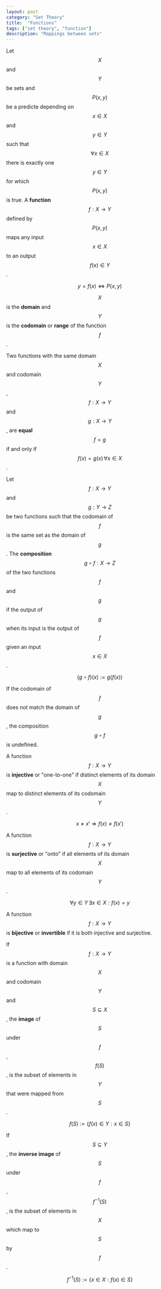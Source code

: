 ```yaml
---
layout: post
category: "Set Theory"
title:  "Functions"
tags: ["set theory", "function"]
description: "Mappings between sets"
---
```


Let $$X$$ and $$Y$$ be sets and $$P(x,y)$$ be a predicte depending on $$x \in X$$ and $$y \in Y$$ such that $$\forall x \in X$$ there is exactly one $$y \in Y$$ for which $$P(x,y)$$ is true. A **function** $$f : X \rightarrow Y$$ defined by $$P(x,y)$$ maps any input $$x \in X$$ to an output $$f(x) \in Y$$.

$$y=f(x) \Leftrightarrow P(x,y)$$

$$X$$ is the **domain** and $$Y$$ is the **codomain** or **range** of the function $$f$$.

Two functions with the same domain $$X$$ and codomain $$Y$$, $$f : X \rightarrow Y$$ and $$g : X \rightarrow Y$$, are **equal** $$f=g$$ if and only if $$f(x)=g(x)\, \forall x \in X$$.

Let $$f : X \rightarrow Y$$ and $$g : Y \rightarrow Z$$ be two functions such that the codomain of $$f$$ is the same set as the domain of $$g$$. The **composition** $$g \circ f : X \rightarrow Z$$ of the two functions $$f$$ and $$g$$ if the output of $$g$$ when its input is the output of $$f$$ given an input $$x \in X$$.

$$(g \circ f)(x) := g\left(f(x)\right)$$

If the codomain of $$f$$ does not match the domain of $$g$$, the composition $$g \circ f$$ is undefined.

A function $$f: X \rightarrow Y$$ is **injective** or "one-to-one" if distinct elements of its domain $$X$$ map to distinct elements of its codomain $$Y$$.

$$ x \neq x' \Rightarrow f(x) \neq f(x')$$

A function $$f: X \rightarrow Y$$ is **surjective** or "onto" if all elements of its domain $$X$$ map to all elements of its codomain $$Y$$.

$$ \forall y \in Y \, \exists x \in X : f(x) = y$$

A function $$f: X \rightarrow Y$$ is **bijective** or **invertible** if it is both injective and surjective.

If $$f: X \rightarrow Y$$ is a function with domain $$X$$ and codomain $$Y$$ and $$S \subseteq X$$, the **image** of $$S$$ under $$f$$, $$f(S)$$, is the subset of elements in $$Y$$ that were mapped from $$S$$.

$$f(S) := \{f(x) \in Y : x \in S\} $$

If $$S \subseteq Y$$, the **inverse image** of $$S$$ under $$f$$, $$f^{-1}(S)$$, is the subset of elements in $$X$$ which map to $$S$$ by $$f$$.

$$f^{-1}(S) := \{x \in X : f(x) \in S\} $$
